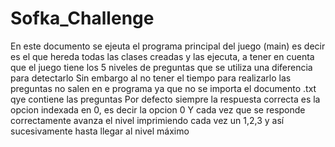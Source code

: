 # Sofka_Challenge
En este documento se ejeuta el programa principal del juego (main) es decir es el que hereda todas las clases creadas y las ejecuta, a tener en cuenta que el juego tiene
los 5 niveles de preguntas que se utiliza una diferencia para detectarlo
Sin embargo al no tener el tiempo para realizarlo las preguntas no salen en e programa ya que no se importa el documento .txt qye contiene las preguntas 
Por defecto siempre la respuesta correcta es la opcion indexada en 0, es decir la opcion 0 
Y cada vez que se responde correctamente avanza el nivel imprimiendo cada vez un 1,2,3 y así sucesivamente hasta llegar al nivel máximo
